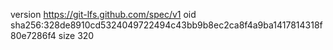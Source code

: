 version https://git-lfs.github.com/spec/v1
oid sha256:328de8910cd5324049722494c43bb9b8ec2ca8f4a9ba1417814318f80e7286f4
size 320
